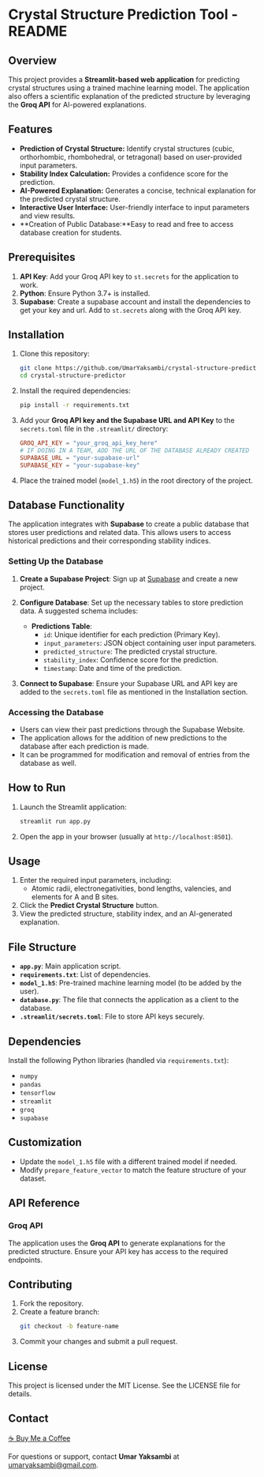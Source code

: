 # Crystal Structure Prediction Tool - README

## Overview
This project provides a **Streamlit-based web application** for predicting crystal structures using a trained machine learning model. The application also offers a scientific explanation of the predicted structure by leveraging the **Groq API** for AI-powered explanations.

## Features
- **Prediction of Crystal Structure:** Identify crystal structures (cubic, orthorhombic, rhombohedral, or tetragonal) based on user-provided input parameters.
- **Stability Index Calculation:** Provides a confidence score for the prediction.
- **AI-Powered Explanation:** Generates a concise, technical explanation for the predicted crystal structure.
- **Interactive User Interface:** User-friendly interface to input parameters and view results.
- **Creation of Public Database:**Easy to read and free to access database creation for students.

## Prerequisites
1. **API Key**: Add your Groq API key to `st.secrets` for the application to work.
2. **Python**: Ensure Python 3.7+ is installed.
3. **Supabase**: Create a supabase account and install the dependencies to get your key and url. Add to `st.secrets` along with the Groq API key. 

## Installation
1. Clone this repository:
   ```bash
   git clone https://github.com/UmarYaksambi/crystal-structure-predictor.git
   cd crystal-structure-predictor
   ```
2. Install the required dependencies:
   ```bash
   pip install -r requirements.txt
   ```
3. Add your **Groq API key and the Supabase URL and API Key** to the `secrets.toml` file in the `.streamlit/` directory:
   ```toml
   GROQ_API_KEY = "your_groq_api_key_here"
   # IF DOING IN A TEAM, ADD THE URL OF THE DATABASE ALREADY CREATED 
   SUPABASE_URL = "your-supabase-url" 
   SUPABASE_KEY = "your-supabase-key"
   ```
4. Place the trained model (`model_1.h5`) in the root directory of the project.



## Database Functionality
The application integrates with **Supabase** to create a public database that stores user predictions and related data. This allows users to access historical predictions and their corresponding stability indices.

### Setting Up the Database
1. **Create a Supabase Project**: Sign up at [Supabase](https://supabase.io/) and create a new project.
2. **Configure Database**: Set up the necessary tables to store prediction data. A suggested schema includes:
   - **Predictions Table**:
     - `id`: Unique identifier for each prediction (Primary Key).
     - `input_parameters`: JSON object containing user input parameters.
     - `predicted_structure`: The predicted crystal structure.
     - `stability_index`: Confidence score for the prediction.
     - `timestamp`: Date and time of the prediction.

3. **Connect to Supabase**: Ensure your Supabase URL and API key are added to the `secrets.toml` file as mentioned in the Installation section.

### Accessing the Database
- Users can view their past predictions through the Supabase Website.
- The application allows for the addition of new predictions to the database after each prediction is made.
- It can be programmed for modification and removal of entries from the database as well.



## How to Run
1. Launch the Streamlit application:
   ```bash
   streamlit run app.py
   ```
2. Open the app in your browser (usually at `http://localhost:8501`).

## Usage
1. Enter the required input parameters, including:
   - Atomic radii, electronegativities, bond lengths, valencies, and elements for A and B sites.
2. Click the **Predict Crystal Structure** button.
3. View the predicted structure, stability index, and an AI-generated explanation.

## File Structure
- **`app.py`**: Main application script.
- **`requirements.txt`**: List of dependencies.
- **`model_1.h5`**: Pre-trained machine learning model (to be added by the user).
- **`database.py`**: The file that connects the application as a client to the database.
- **`.streamlit/secrets.toml`**: File to store API keys securely.

## Dependencies
Install the following Python libraries (handled via `requirements.txt`):
- `numpy`
- `pandas`
- `tensorflow`
- `streamlit`
- `groq`
- `supabase`

## Customization
- Update the `model_1.h5` file with a different trained model if needed.
- Modify `prepare_feature_vector` to match the feature structure of your dataset.

## API Reference
### Groq API
The application uses the **Groq API** to generate explanations for the predicted structure. Ensure your API key has access to the required endpoints.

## Contributing
1. Fork the repository.
2. Create a feature branch:
   ```bash
   git checkout -b feature-name
   ```
3. Commit your changes and submit a pull request.

## License
This project is licensed under the MIT License. See the LICENSE file for details.

## Contact
[☕ Buy Me a Coffee](https://www.buymeacoffee.com/umaryaksambi)

For questions or support, contact **Umar Yaksambi** at [umaryaksambi@gmail.com](mailto:umaryaksambi@gmail.com).
